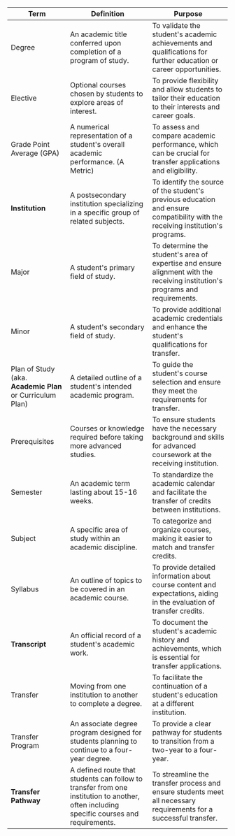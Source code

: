| Term  | Definition | Purpose |
|------ | ---------- | ------- |
| Degree | An academic title conferred upon completion of a program of study. | To validate the student's academic achievements and qualifications for further education or career opportunities. |
| Elective | Optional courses chosen by students to explore areas of interest. | To provide flexibility and allow students to tailor their education to their interests and career goals. |
| Grade Point Average (GPA) | A numerical representation of a student's overall academic performance. (A Metric) | To assess and compare academic performance, which can be crucial for transfer applications and eligibility. |
| **Institution** | A postsecondary institution specializing in a specific group of related subjects. | To identify the source of the student's previous education and ensure compatibility with the receiving institution's programs. |
| Major | A student's primary field of study. | To determine the student's area of expertise and ensure alignment with the receiving institution's programs and requirements. |
| Minor | A student's secondary field of study. | To provide additional academic credentials and enhance the student's qualifications for transfer. |
| Plan of Study (aka. **Academic Plan** or Curriculum Plan) | A detailed outline of a student's intended academic program. | To guide the student's course selection and ensure they meet the requirements for transfer. |
| Prerequisites | Courses or knowledge required before taking more advanced studies. | To ensure students have the necessary background and skills for advanced coursework at the receiving institution. |
| Semester | An academic term lasting about 15-16 weeks. | To standardize the academic calendar and facilitate the transfer of credits between institutions. |
| Subject | A specific area of study within an academic discipline. | To categorize and organize courses, making it easier to match and transfer credits. |
| Syllabus | An outline of topics to be covered in an academic course. | To provide detailed information about course content and expectations, aiding in the evaluation of transfer credits. |
| **Transcript** | An official record of a student's academic work. | To document the student's academic history and achievements, which is essential for transfer applications. |
| Transfer | Moving from one institution to another to complete a degree. | To facilitate the continuation of a student's education at a different institution. |
| Transfer Program | An associate degree program designed for students planning to continue to a four-year degree. | To provide a clear pathway for students to transition from a two-year to a four-year.|
| **Transfer Pathway** | A defined route that students can follow to transfer from one institution to another, often including specific courses and requirements. | To streamline the transfer process and ensure students meet all necessary requirements for a successful transfer. |
